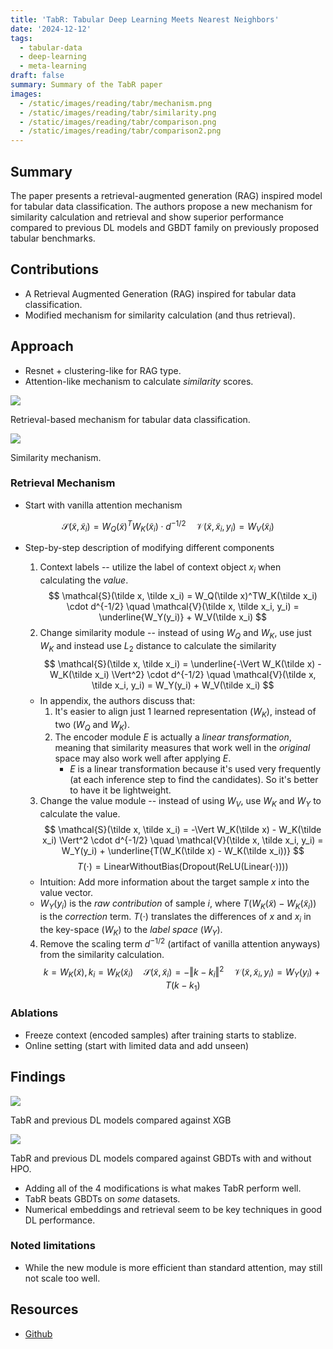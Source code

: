 ```yaml
---
title: 'TabR: Tabular Deep Learning Meets Nearest Neighbors'
date: '2024-12-12'
tags:
  - tabular-data
  - deep-learning
  - meta-learning
draft: false
summary: Summary of the TabR paper
images:
  - /static/images/reading/tabr/mechanism.png
  - /static/images/reading/tabr/similarity.png
  - /static/images/reading/tabr/comparison.png
  - /static/images/reading/tabr/comparison2.png
---
```


## Summary

The paper presents a retrieval-augmented generation (RAG) inspired model for tabular data classification. The authors propose a new mechanism for similarity calculation and retrieval and show superior performance compared to previous DL models and GBDT family on previously proposed tabular benchmarks.

## Contributions

- A Retrieval Augmented Generation (RAG) inspired for tabular data classification.
- Modified mechanism for similarity calculation (and thus retrieval).

## Approach

- Resnet + clustering-like for RAG type.
- Attention-like mechanism to calculate _similarity_ scores.

![](/static/images/reading/tabr/mechanism.png)

Retrieval-based mechanism for tabular data classification.

![](/static/images/reading/tabr/similarity.png)

Similarity mechanism.

### Retrieval Mechanism

- Start with vanilla attention mechanism

$$
\mathcal{S}(\tilde x, \tilde x_i) = W_Q(\tilde x)^TW_K(\tilde x_i) \cdot d^{-1/2} \quad \mathcal{V}(\tilde x, \tilde x_i, y_i) = W_V(\tilde x_i)
$$

- Step-by-step description of modifying different components

  1. Context labels -- utilize the label of context object $x_i$ when calculating the _value_.
     $$
     \mathcal{S}(\tilde x, \tilde x_i) = W_Q(\tilde x)^TW_K(\tilde x_i) \cdot d^{-1/2} \quad \mathcal{V}(\tilde x, \tilde x_i, y_i) = \underline{W_Y(y_i)} + W_V(\tilde x_i)
     $$
  2. Change similarity module -- instead of using $W_Q$ and $W_K$, use just $W_K$ and instead use $L_2$ distance to calculate the similarity
     $$
     \mathcal{S}(\tilde x, \tilde x_i) = \underline{-\Vert W_K(\tilde x) - W_K(\tilde x_i) \Vert^2} \cdot d^{-1/2} \quad \mathcal{V}(\tilde x, \tilde x_i, y_i) = W_Y(y_i) + W_V(\tilde x_i)
     $$

  - In appendix, the authors discuss that:
    1. It's easier to align just 1 learned representation ($W_K$), instead of two ($W_Q$ and $W_K$).
    2. The encoder module $E$ is actually a _linear transformation_, meaning that similarity measures that work well in the _original_ space may also work well after applying $E$.
       - $E$ is a linear transformation because it's used very frequently (at each inference step to find the candidates). So it's better to have it be lightweight.

  3. Change the value module -- instead of using $W_V$, use $W_K$ and $W_Y$ to calculate the value.
     $$
     \mathcal{S}(\tilde x, \tilde x_i) = -\Vert W_K(\tilde x) - W_K(\tilde x_i) \Vert^2 \cdot d^{-1/2} \quad \mathcal{V}(\tilde x, \tilde x_i, y_i) = W_Y(y_i) + \underline{T(W_K(\tilde x) - W_K(\tilde x_i))}
     $$
     $$
     T(\cdot) = \text{LinearWithoutBias}(\text{Dropout}(\text{ReLU}(\text{Linear}(\cdot))))
     $$

  - Intuition: Add more information about the target sample $x$ into the value vector.
  - $W_Y(y_i)$ is the _raw contribution_ of sample $i$, where $T(W_K(\tilde x) - W_K(\tilde x_i))$ is the _correction_ term. $T(\cdot)$ translates the differences of $x$ and $x_i$ in the key-space ($W_K$) to the _label space_ ($W_Y$).

  4. Remove the scaling term $d^{-1/2}$ (artifact of vanilla attention anyways) from the similarity calculation.
     $$
     k = W_K(\tilde x), k_i = W_K(\tilde x_i) \quad \mathcal{S}(\tilde x, \tilde x_i) = - \Vert k-k_i \Vert^2 \quad \mathcal{V}(\tilde x, \tilde x_i, y_i) = W_Y(y_i) + T(k-k_1)
     $$

### Ablations

- Freeze context (encoded samples) after training starts to stablize.
- Online setting (start with limited data and add unseen)

## Findings

![](/static/images/reading/tabr/comparison.png)

TabR and previous DL models compared against XGB

![](/static/images/reading/tabr/comparison2.png)

TabR and previous DL models compared against GBDTs with and without HPO.

- Adding all of the 4 modifications is what makes TabR perform well.
- TabR beats GBDTs on _some_ datasets.
- Numerical embeddings and retrieval seem to be key techniques in good DL performance.

### Noted limitations

- While the new module is more efficient than standard attention, may still not scale too well.

## Resources

- [Github](https://github.com/yandex-research/tabular-dl-tabr)
